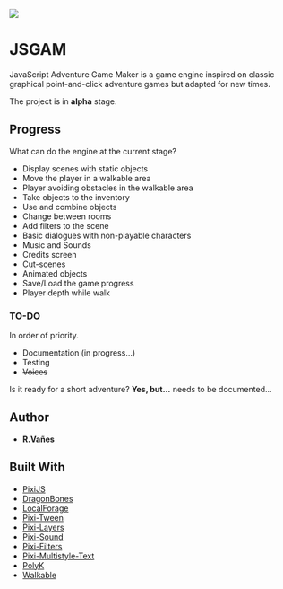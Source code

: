 ![](https://raw.githubusercontent.com/kreezii/jsgam/master/logo/jsgamLogo.png)

# JSGAM
JavaScript Adventure Game Maker is a game engine inspired on classic graphical point-and-click adventure games but adapted for new times.

The project is in **alpha** stage.

## Progress
What can do the engine at the current stage?

* Display scenes with static objects
* Move the player in a walkable area
* Player avoiding obstacles in the walkable area
* Take objects to the inventory
* Use and combine objects
* Change between rooms
* Add filters to the scene
* Basic dialogues with non-playable characters
* Music and Sounds
* Credits screen
* Cut-scenes
* Animated objects
* Save/Load the game progress
* Player depth while walk

### TO-DO

In order of priority.
* Documentation (in progress...)
* Testing
* ~~Voices~~

Is it ready for a short adventure? **Yes, but...** needs to be documented...

## Author
* **R.Vañes**

## Built With

* [PixiJS](http://www.pixijs.com/)
* [DragonBones](http://dragonbones.com/)
* [LocalForage](https://github.com/localForage/localForage)
* [Pixi-Tween](https://github.com/k8w/pixi-tween)
* [Pixi-Layers](https://github.com/pixijs/pixi-display)
* [Pixi-Sound](https://github.com/pixijs/pixi-sound)
* [Pixi-Filters](https://github.com/pixijs/pixi-filters)
* [Pixi-Multistyle-Text](https://github.com/tleunen/pixi-multistyle-text)
* [PolyK](http://polyk.ivank.net/)
* [Walkable](https://github.com/implicit-invocation/walkable)
